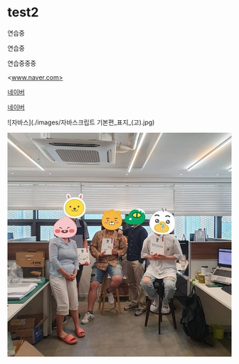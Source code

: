 # test2
연습중

연습중

연습중중중

<www.naver.com>

[네이버](www.naver.com)

[네이버](www.naver.com, "검색")

![자바스](./images/자바스크립트 기본편_표지_(고).jpg)

![1](./images/1.jpg)
